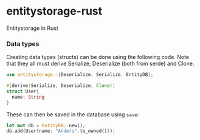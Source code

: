 # entitystorage-rust
Entitystorage in Rust

### Data types

Creating data types (structs) can be done using the following code. Note that they all must derive Serialize, Deserialize (both from serde) and Clone.

```rust
use entitystorage::{Deserialize, Serialize, EntityDB};

#[derive(Serialize, Deserialize, Clone)]
struct User{
  name: String
}
```

These can then be saved in the database using `save`:

```rust
let mut db = EntityDB::new();
db.add(User{name: "Anders".to_owned()});
```